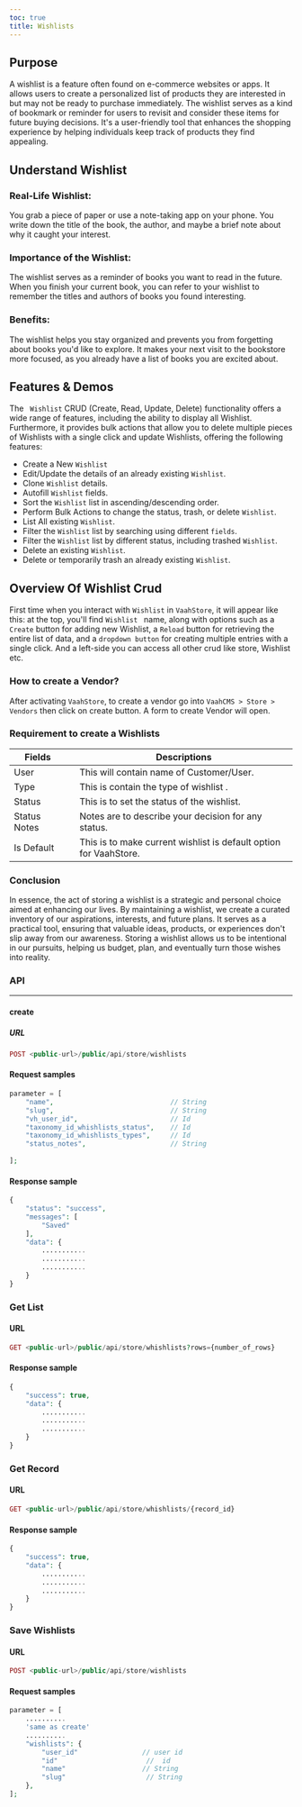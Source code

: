 ```yaml
---
toc: true
title: Wishlists
---
```


## Purpose

A wishlist is a feature often found on e-commerce websites or apps. It allows users to create a
personalized list of products they are interested in but may not be ready to purchase immediately.
The wishlist serves as a kind of bookmark or reminder for users to revisit and consider these items
for future buying decisions. It's a user-friendly tool that enhances the shopping experience by helping
individuals keep track of products they find appealing.

## Understand Wishlist

### Real-Life Wishlist:

You grab a piece of paper or use a note-taking app on your phone.
You write down the title of the book, the author, and maybe a brief note about why it caught your interest.

### Importance of the Wishlist:

The wishlist serves as a reminder of books you want to read in the future.
When you finish your current book, you can refer to your wishlist to remember the titles and authors of books you found interesting.

### Benefits:
The wishlist helps you stay organized and prevents you from forgetting about books you'd like to explore.
It makes your next visit to the bookstore more focused, as you already have a list of books you are excited about.


## Features & Demos

The ` Wishlist` CRUD (Create, Read, Update, Delete) functionality offers a wide range of features,
including the ability to display all  Wishlist. Furthermore, it provides bulk actions that allow you
to delete multiple pieces of  Wishlists with a single click and update  Wishlists, offering the following features:

- Create a New `Wishlist`
- Edit/Update the details of an already existing `Wishlist`.
- Clone `Wishlist` details.
- Autofill `Wishlist` fields.
- Sort the `Wishlist` list in ascending/descending order.
- Perform Bulk Actions to change the status, trash, or delete `Wishlist`.
- List All existing `Wishlist`.
- Filter the `Wishlist` list by searching using different `fields`.
- Filter the `Wishlist` list by different status, including trashed `Wishlist`.
- Delete an existing `Wishlist`.
- Delete or temporarily trash an already existing `Wishlist`.


## Overview Of Wishlist Crud

First time when  you interact with `Wishlist` in `VaahStore`, it will appear like this: at the top,
you'll find  `Wishlist ` name, along with options such as a `Create` button for adding new Wishlist,
a `Reload` button for retrieving the entire list of data, and a `dropdown button` for creating multiple entries with a single click.
And a left-side you can access all other crud like store, Wishlist etc.



### How to create a Vendor?

After activating `VaahStore`, to create a vendor go into `VaahCMS > Store > Vendors` then click on create button. A form to create Vendor will open.

### Requirement to create a Wishlists

| Fields         |      | Descriptions                                      |
| ------------   | ---- | --------------------------------------------      |
| User           |      | This will contain name of Customer/User.             |
| Type           |      | This is contain the type of wishlist .           |
| Status         |      | This is to set the status of the wishlist.          |
| Status Notes   |      | Notes are to describe your decision for any status.|
| Is Default     |      | This is to make current wishlist is default option for VaahStore.|


### Conclusion

In essence, the act of storing a wishlist is a strategic and personal choice aimed at enhancing our
lives. By maintaining a wishlist, we create a curated inventory of our aspirations, interests, and
future plans. It serves as a practical tool, ensuring that valuable ideas, products, or experiences
don't slip away from our awareness. Storing a wishlist allows us to be intentional in our pursuits,
helping us budget, plan, and eventually turn those wishes into reality.







### API
---------
#### create

##### URL
```php
POST <public-url>/public/api/store/wishlists
```

#### Request samples

```php
parameter = [
    "name",                             // String
    "slug",                             // String
    "vh_user_id",                       // Id
    "taxonomy_id_whishlists_status",    // Id
    "taxonomy_id_whishlists_types",     // Id
    "status_notes",                     // String
   
];
```

#### Response sample

```php
{
    "status": "success",
    "messages": [
        "Saved"
    ],
    "data": {
        ...........
        ...........
        ...........
    }
}
```

### Get List

#### URL
```php
GET <public-url>/public/api/store/whishlists?rows={number_of_rows}
```

#### Response sample

```php
{
    "success": true,
    "data": {
        ...........
        ...........
        ...........
    }
}
```

### Get Record

#### URL
```php
GET <public-url>/public/api/store/whishlists/{record_id}
```

#### Response sample

```php
{
    "success": true,
    "data": {
        ...........
        ...........
        ...........
    }
}
```

### Save Wishlists

#### URL
```php
POST <public-url>/public/api/store/wishlists
```

#### Request samples

```php
parameter = [
    ..........
    'same as create'
    ..........
    "wishlists": {
        "user_id"                // user id
        "id"                      //  id
        "name"                   // String
        "slug"                    // String
    },
];
```










